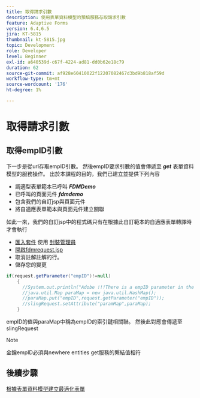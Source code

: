 ```yaml
---
title: 取得請求引數
description: 使用表單資料模型的預填服務存取請求引數
feature: Adaptive Forms
version: 6.4,6.5
jira: KT-5815
thumbnail: kt-5815.jpg
topic: Development
role: Developer
level: Beginner
exl-id: a640539d-c67f-4224-ad81-dd0b62e18c79
duration: 62
source-git-commit: af928e60410022f12207082467d3bd9b818af59d
workflow-type: tm+mt
source-wordcount: '176'
ht-degree: 1%

---
```


# 取得請求引數

## 取得empID引數

下一步是從url存取empID引數。 然後empID要求引數的值會傳遞至 **_get_** 表單資料模型的服務操作。
出於本課程的目的，我們已建立並提供下列內容

* 調適型表單範本已呼叫 **_FDMDemo_**
* 已呼叫的頁面元件 **_fdmdemo_**
* 包含我們的自訂jsp與頁面元件
* 將自適應表單範本與頁面元件建立關聯

如此一來，我們的自訂jsp中的程式碼只有在根據此自訂範本的自適應表單轉譯時才會執行

* [匯入套件](assets/template-page-component.zip) 使用 [封裝管理員](http://localhost:4502/crx/packmgr/index.jsp)
* [開啟fdmrequest.jsp](http://localhost:4502/crx/de/index.jsp#/apps/fdmdemo/component/page/fdmdemo/fdmrequest.jsp)
* 取消註解註解的行。
* 儲存您的變更

```java
if(request.getParameter("empID")!=null)
    {
      //System.out.println("Adobe !!!There is a empID parameter in the request "+request.getParameter("empID"));
      //java.util.Map paraMap = new java.util.HashMap();
      //paraMap.put("empID",request.getParameter("empID"));
      //slingRequest.setAttribute("paramMap",paraMap);
    }
```

empID的值與paraMap中稱為empID的索引鍵相關聯。 然後此對應會傳遞至slingRequest

>[!NOTE]
>
>金鑰empID必須與newhere entities get服務的繫結值相符

## 後續步驟

[根據表單資料模型建立最適化表單](./create-adaptive-form.md)
